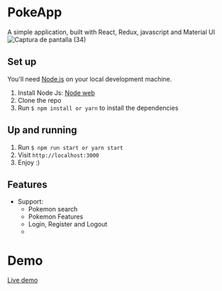 # PokeApp

A simple application, built with React, Redux, javascript and Material UI
![Captura de pantalla (34)](https://user-images.githubusercontent.com/86851423/138634652-dd4fd56c-53b5-4dcd-b61a-17804f2d249e.png)


## Set up

You'll need [Node.js](https://nodejs.org/) on your local development machine.

1. Install Node Js: [Node web](https://nodejs.org/)
2. Clone the repo
3. Run `$ npm install or yarn` to install the dependencies

## Up and running

1.  Run `$ npm run start or yarn start`
2. Visit `http://localhost:3000`
3. Enjoy :)

## Features

* Support:
  * Pokemon search
  * Pokemon Features
  * Login, Register and Logout
  * 
# Demo
[Live demo](https://pokemonpage-53d31.web.app/)
